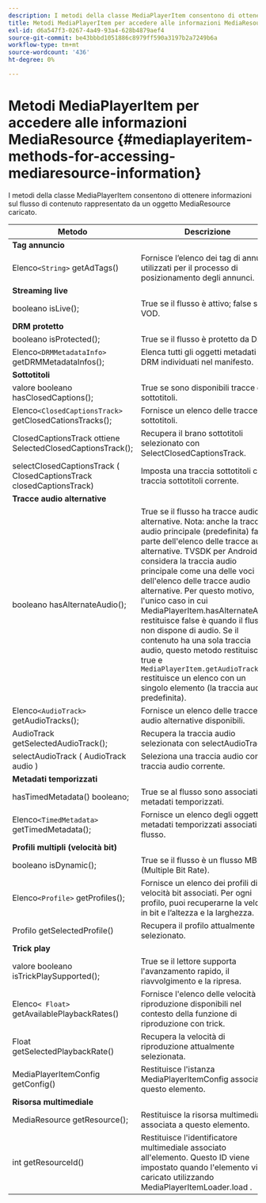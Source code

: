 ```yaml
---
description: I metodi della classe MediaPlayerItem consentono di ottenere informazioni sul flusso di contenuto rappresentato da un oggetto MediaResource caricato.
title: Metodi MediaPlayerItem per accedere alle informazioni MediaResource
exl-id: d6a547f3-0267-4a49-93a4-628b4879aef4
source-git-commit: be43bbbd1051886c8979ff590a3197b2a7249b6a
workflow-type: tm+mt
source-wordcount: '436'
ht-degree: 0%

---
```


# Metodi MediaPlayerItem per accedere alle informazioni MediaResource {#mediaplayeritem-methods-for-accessing-mediaresource-information}

I metodi della classe MediaPlayerItem consentono di ottenere informazioni sul flusso di contenuto rappresentato da un oggetto MediaResource caricato.

| Metodo | Descrizione |
|--- |--- |
| **Tag annuncio** |  |
| Elenco`<String>` getAdTags() | Fornisce l’elenco dei tag di annunci utilizzati per il processo di posizionamento degli annunci. |
| **Streaming live** |  |
| booleano isLive(); | True se il flusso è attivo; false se è VOD. |
| **DRM protetto** |  |
| booleano isProtected(); | True se il flusso è protetto da DRM. |
| Elenco`<DRMMetadataInfo>` getDRMMetadataInfos(); | Elenca tutti gli oggetti metadati DRM individuati nel manifesto. |
| **Sottotitoli** |  |
| valore booleano hasClosedCaptions(); | True se sono disponibili tracce di sottotitoli. |
| Elenco`<ClosedCaptionsTrack>` getClosedCationsTracks(); | Fornisce un elenco delle tracce di sottotitoli. |
| ClosedCaptionsTrack ottiene SelectedClosedCaptionsTrack(); | Recupera il brano sottotitoli selezionato con SelectClosedCaptionsTrack. |
| selectClosedCaptionsTrack ( ClosedCaptionsTrack closedCaptionsTrack) | Imposta una traccia sottotitoli come traccia sottotitoli corrente. |
| **Tracce audio alternative** |  |
| booleano hasAlternateAudio(); | True se il flusso ha tracce audio alternative. Nota: anche la traccia audio principale (predefinita) fa parte dell&#39;elenco delle tracce audio alternative.  TVSDK per Android considera la traccia audio principale come una delle voci dell&#39;elenco delle tracce audio alternative. Per questo motivo, l&#39;unico caso in cui MediaPlayerItem.hasAlternateAudio restituisce false è quando il flusso non dispone di audio. Se il contenuto ha una sola traccia audio, questo metodo restituisce true e  `MediaPlayerItem.getAudioTracks`  restituisce un elenco con un singolo elemento (la traccia audio predefinita). |
| Elenco`<AudioTrack>` getAudioTracks(); | Fornisce un elenco delle tracce audio alternative disponibili. |
| AudioTrack getSelectedAudioTrack(); | Recupera la traccia audio selezionata con selectAudioTrack. |
| selectAudioTrack ( AudioTrack audio ) | Seleziona una traccia audio come traccia audio corrente. |
| **Metadati temporizzati** |  |
| hasTimedMetadata() booleano; | True se al flusso sono associati metadati temporizzati. |
| Elenco`<TimedMetadata>` getTimedMetadata(); | Fornisce un elenco degli oggetti metadati temporizzati associati al flusso. |
| **Profili multipli (velocità bit)** |
| booleano isDynamic(); | True se il flusso è un flusso MBR (Multiple Bit Rate). |
| Elenco`<Profile>` getProfiles(); | Fornisce un elenco dei profili di velocità bit associati. Per ogni profilo, puoi recuperarne la velocità in bit e l’altezza e la larghezza. |
| Profilo getSelectedProfile() | Recupera il profilo attualmente selezionato. |
| **Trick play** |  |
| valore booleano isTrickPlaySupported(); | True se il lettore supporta l&#39;avanzamento rapido, il riavvolgimento e la ripresa. |
| Elenco`< Float>` getAvailablePlaybackRates() | Fornisce l&#39;elenco delle velocità di riproduzione disponibili nel contesto della funzione di riproduzione con trick. |
| Float getSelectedPlaybackRate() | Recupera la velocità di riproduzione attualmente selezionata. |
| MediaPlayerItemConfig getConfig() | Restituisce l&#39;istanza MediaPlayerItemConfig associata a questo elemento. |
| **Risorsa multimediale** |  |
| MediaResource getResource(); | Restituisce la risorsa multimediale associata a questo elemento. |
| int getResourceId() | Restituisce l&#39;identificatore multimediale associato all&#39;elemento. Questo ID viene impostato quando l&#39;elemento viene caricato utilizzando MediaPlayerItemLoader.load . |
